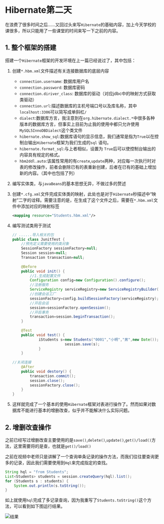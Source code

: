 # Hibernate第二天

在浪费了很多时间之后……又回过头来写`Hibernate`的基础内容，加上今天学校的课很多，所以只能用了一些课堂的时间来写一下之前的内容。

## 1. 整个框架的搭建
搭建一个`Hibernate`框架的开发环境在上一篇已经说过了，其中包括：
1. 创建`*.hbm.xml`文件描述有关连接数据库的底层内容
	- `connection.username`: 数据库用户名
	- `connection.password`: 数据库密码
	- `connection.diriver_class`: 数据库的驱动（对应jdbc中的映射方式获取类驱动）
	- `connection.url`:描述数据库的主机号端口号以及库名称，其中`localhost:3306`可以简写成单斜杠`/`
	- `dialect`:数据库方言，我注意到在`org.hibernate.dialect.*`中很多各种版本的数据库方言，但事实上目前为止我的使用中都只允许使用`MySQL5InnoDBDialect`这个类文件 
	- `hibernate.show_sql`:数据库语句的显示信息，我们通常是指为`True`以在控制台输出`Hibernate`框架为我们生成的`sql` 语句。
	- `hibernate.format_sql`:与上者相似，设置为 `True`后可以使控制台输出的内容具有规定的格式。 
	- `hbm2ddl.auto`:该属性常用的有`create`,`update`两种，对应每一次执行时对表的修改操作，前者会删除已有的表重新创建，后者在已有的基础上增加新的内容。（其中也包括了列）
2. 编写实体类，与`javaBeans`的基本思想无异，不做过多的赘述
3. 创建`*.cfg.xml`文件完成实体类的映射，此处也是对于`Hibernate`秒描述中“映射”二字的诠释。需要注意的是，在生成了这个文件之后，需要在`*.hbm.xml`文件中添加对应的映射标签
	~~~xml
	<mapping resource="Students.hbm.xml"/>
	~~~
4. 编写测试类用于测试
	~~~java
	// ......导入相关的包
	public class JunitTest {
		//预先定义需要使用的类对象
		SessionFactory sessionFactory=null;
		Session session=null;
		Transaction transaction=null;
		
		@Before
		public void init() {
			//1.生成配置文件
			Configuration config=new Configuration().configure();
			//注册服务
			ServiceRegistry serviceRegistry=new ServiceRegistryBuilder().applySettings(config.getProperties()).buildServiceRegistry();
			//创建会话工厂
			sessionFactory=config.buildSessionFactory(serviceRegistry);
			//开启会话
			session=sessionFactory.openSession();
			//开启事务
			transaction=session.beginTransaction();
		}
		
		@Test
		public void test() {
				iStudents s=new Students("0001","小明","男",new Date());
							session.save(s);
				}
		}
		
	//关闭连接
		@After
		public void destory() {
			transaction.commit();
			session.close();
			sessionFactory.close();
		}
	}
	~~~

5. 这样就完成了一个基本的使用`Hibernate`框架对表进行操作了。然而如果对数据库不能进行基本的增删改查，似乎并不能解决什么实际问题。

## 2. 增删改查操作
之前已经写过增删改查主要使用的是`save()`,`delete()`,`update()`,`get()/load()`方法，这里需要将的是查，也就是`get()/load()`

之前在视频中老师只是讲解了一个查询单条记录的操作方法，而我们往往要查询更多的记录，因此我们需要使用到`Hql`来完成指定的查找。

~~~java
String hql = "from Students";
List<Students> students = session.createQuery(hql).list();
for (Students s : students) {
	System.out.println(s.toString());
}
~~~

如上就使用`hql`完成了多记录查询，因为我重写了`Students.toString()`这个方法，可以看到如下图运行结果。

![结果](https://upload-images.jianshu.io/upload_images/13085799-8fe0e9119f582638.png?imageMogr2/auto-orient/strip%7CimageView2/2/w/1240)
